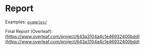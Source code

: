 # Report

Examples: [`examples/`](examples)

Final Report (Overleaf): [https://www.overleaf.com/project/643a3104a4c1e46932400bdd](https://www.overleaf.com/project/643a3104a4c1e46932400bdd)
